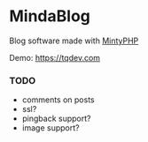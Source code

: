 MindaBlog
========

Blog software made with [MintyPHP](https://github.com/MintyPHP)

Demo: https://tqdev.com

### TODO

- comments on posts
- ssl?
- pingback support?
- image support?
